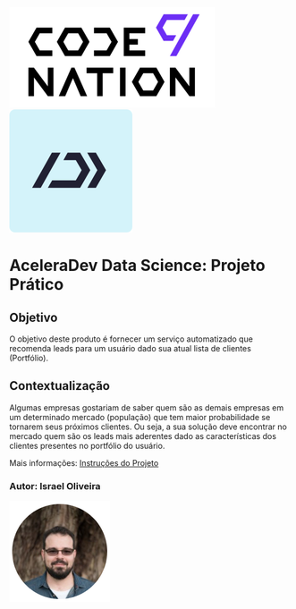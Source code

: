 ![cover](images/logo.png)    ![cover](images/ds.svg) 
# AceleraDev Data Science: Projeto Prático

## Objetivo
O objetivo deste produto é fornecer um serviço automatizado que recomenda leads para um usuário dado sua atual lista de clientes (Portfólio).

## Contextualização
Algumas empresas gostariam de saber quem são as demais empresas em um determinado mercado (população) que tem maior probabilidade se tornarem seus próximos clientes. Ou seja, a sua solução deve encontrar no mercado quem são os leads mais aderentes dado as características dos clientes presentes no portfólio do usuário.

Mais informações: [Instruções do Projeto](Instrucoes_Projeto.md)

### Autor: Israel Oliveira
![cover](images/eu.png)